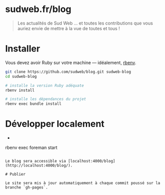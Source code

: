 # sudweb.fr/blog

> Les actualités de Sud Web … et toutes les contributions que vous auriez envie de mettre à la vue de toutes et tous !

# Installer

Vous devez avoir Ruby sur votre machine — idéalement, [rbenv](http://rbenv.org/).

```bash
git clone https://github.com/sudweb/blog.git sudweb-blog
cd sudweb-blog

# installe la version Ruby adéquate
rbenv install

# installe les dépendances du projet
rbenv exec bundle install
```

# Développer localement

- ```bash
rbenv exec foreman start
```

Le blog sera accessible via [localhost:4000/blog](http://localhost:4000/blog/).

# Publier

Le site sera mis à jour automatiquement à chaque commit poussé sur la branche `gh-pages`.
